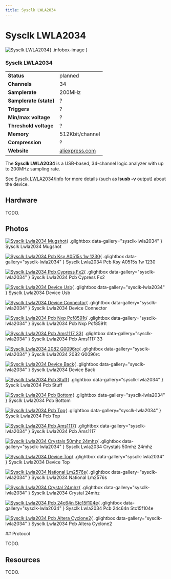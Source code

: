 ```yaml
---
title: Sysclk LWLA2034
---
```


# Sysclk LWLA2034

<div class="infobox" markdown>

![Sysclk LWLA2034](./img/Sysclk_lwla2034_mugshot.jpg){ .infobox-image }

### Sysclk LWLA2034

| | |
|---|---|
| **Status** | planned |
| **Channels** | 34 |
| **Samplerate** | 200MHz |
| **Samplerate (state)** | ? |
| **Triggers** | ? |
| **Min/max voltage** | ? |
| **Threshold voltage** | ? |
| **Memory** | 512Kbit/channel |
| **Compression** | ? |
| **Website** | [aliexpress.com](http://www.aliexpress.com/store/product/LWLA2034-logic-analyzer-200m-30road-quantity-of-state-acquisition-threshold-adjustable-support-external-clock-FREE-SHIPPING/811021_708901546.html) |

</div>

The **Sysclk LWLA2034** is a USB-based, 34-channel logic analyzer with up to 200MHz sampling rate.

See [Sysclk LWLA2034/Info](https://sigrok.org/wiki/Sysclk_LWLA2034/Info) for more details (such as **lsusb -v** output) about the device.

## Hardware

TODO.

## Photos

<div class="photo-grid" markdown>

[![Sysclk Lwla2034 Mugshot](./img/Sysclk_lwla2034_mugshot.jpg)](./img/Sysclk_lwla2034_mugshot.png "Sysclk Lwla2034 Mugshot"){ .glightbox data-gallery="sysclk-lwla2034" }
<span class="caption">Sysclk Lwla2034 Mugshot</span>

[![Sysclk Lwla2034 Pcb Ksy A0515s 1w 1230](./img/Sysclk_lwla2034_pcb_ksy_a0515s_1w_1230.jpg)](./img/Sysclk_lwla2034_pcb_ksy_a0515s_1w_1230.jpg "Sysclk Lwla2034 Pcb Ksy A0515s 1w 1230"){ .glightbox data-gallery="sysclk-lwla2034" }
<span class="caption">Sysclk Lwla2034 Pcb Ksy A0515s 1w 1230</span>

[![Sysclk Lwla2034 Pcb Cypress Fx2](./img/Sysclk_lwla2034_pcb_cypress_fx2.jpg)](./img/Sysclk_lwla2034_pcb_cypress_fx2.jpg "Sysclk Lwla2034 Pcb Cypress Fx2"){ .glightbox data-gallery="sysclk-lwla2034" }
<span class="caption">Sysclk Lwla2034 Pcb Cypress Fx2</span>

[![Sysclk Lwla2034 Device Usb](./img/Sysclk_lwla2034_device_usb.jpg)](./img/Sysclk_lwla2034_device_usb.jpg "Sysclk Lwla2034 Device Usb"){ .glightbox data-gallery="sysclk-lwla2034" }
<span class="caption">Sysclk Lwla2034 Device Usb</span>

[![Sysclk Lwla2034 Device Connector](./img/Sysclk_lwla2034_device_connector.jpg)](./img/Sysclk_lwla2034_device_connector.jpg "Sysclk Lwla2034 Device Connector"){ .glightbox data-gallery="sysclk-lwla2034" }
<span class="caption">Sysclk Lwla2034 Device Connector</span>

[![Sysclk Lwla2034 Pcb Nxp Pcf8591t](./img/Sysclk_lwla2034_pcb_nxp_pcf8591t.jpg)](./img/Sysclk_lwla2034_pcb_nxp_pcf8591t.jpg "Sysclk Lwla2034 Pcb Nxp Pcf8591t"){ .glightbox data-gallery="sysclk-lwla2034" }
<span class="caption">Sysclk Lwla2034 Pcb Nxp Pcf8591t</span>

[![Sysclk Lwla2034 Pcb Ams1117 33](./img/Sysclk_lwla2034_pcb_ams1117_33.jpg)](./img/Sysclk_lwla2034_pcb_ams1117_33.jpg "Sysclk Lwla2034 Pcb Ams1117 33"){ .glightbox data-gallery="sysclk-lwla2034" }
<span class="caption">Sysclk Lwla2034 Pcb Ams1117 33</span>

[![Sysclk Lwla2034 2082 G0096rc](./img/Sysclk_lwla2034_2082_g0096rc.jpg)](./img/Sysclk_lwla2034_2082_g0096rc.jpg "Sysclk Lwla2034 2082 G0096rc"){ .glightbox data-gallery="sysclk-lwla2034" }
<span class="caption">Sysclk Lwla2034 2082 G0096rc</span>

[![Sysclk Lwla2034 Device Back](./img/Sysclk_lwla2034_device_back.jpg)](./img/Sysclk_lwla2034_device_back.jpg "Sysclk Lwla2034 Device Back"){ .glightbox data-gallery="sysclk-lwla2034" }
<span class="caption">Sysclk Lwla2034 Device Back</span>

[![Sysclk Lwla2034 Pcb Stuff](./img/Sysclk_lwla2034_pcb_stuff.jpg)](./img/Sysclk_lwla2034_pcb_stuff.jpg "Sysclk Lwla2034 Pcb Stuff"){ .glightbox data-gallery="sysclk-lwla2034" }
<span class="caption">Sysclk Lwla2034 Pcb Stuff</span>

[![Sysclk Lwla2034 Pcb Bottom](./img/Sysclk_lwla2034_pcb_bottom.jpg)](./img/Sysclk_lwla2034_pcb_bottom.jpg "Sysclk Lwla2034 Pcb Bottom"){ .glightbox data-gallery="sysclk-lwla2034" }
<span class="caption">Sysclk Lwla2034 Pcb Bottom</span>

[![Sysclk Lwla2034 Pcb Top](./img/Sysclk_lwla2034_pcb_top.jpg)](./img/Sysclk_lwla2034_pcb_top.jpg "Sysclk Lwla2034 Pcb Top"){ .glightbox data-gallery="sysclk-lwla2034" }
<span class="caption">Sysclk Lwla2034 Pcb Top</span>

[![Sysclk Lwla2034 Pcb Ams1117](./img/Sysclk_lwla2034_pcb_ams1117.jpg)](./img/Sysclk_lwla2034_pcb_ams1117.jpg "Sysclk Lwla2034 Pcb Ams1117"){ .glightbox data-gallery="sysclk-lwla2034" }
<span class="caption">Sysclk Lwla2034 Pcb Ams1117</span>

[![Sysclk Lwla2034 Crystals 50mhz 24mhz](./img/Sysclk_lwla2034_crystals_50mhz_24mhz.jpg)](./img/Sysclk_lwla2034_crystals_50mhz_24mhz.jpg "Sysclk Lwla2034 Crystals 50mhz 24mhz"){ .glightbox data-gallery="sysclk-lwla2034" }
<span class="caption">Sysclk Lwla2034 Crystals 50mhz 24mhz</span>

[![Sysclk Lwla2034 Device Top](./img/Sysclk_lwla2034_device_top.jpg)](./img/Sysclk_lwla2034_device_top.jpg "Sysclk Lwla2034 Device Top"){ .glightbox data-gallery="sysclk-lwla2034" }
<span class="caption">Sysclk Lwla2034 Device Top</span>

[![Sysclk Lwla2034 National Lm2576s](./img/Sysclk_lwla2034_national_lm2576s.jpg)](./img/Sysclk_lwla2034_national_lm2576s.jpg "Sysclk Lwla2034 National Lm2576s"){ .glightbox data-gallery="sysclk-lwla2034" }
<span class="caption">Sysclk Lwla2034 National Lm2576s</span>

[![Sysclk Lwla2034 Crystal 24mhz](./img/Sysclk_lwla2034_crystal_24mhz.jpg)](./img/Sysclk_lwla2034_crystal_24mhz.jpg "Sysclk Lwla2034 Crystal 24mhz"){ .glightbox data-gallery="sysclk-lwla2034" }
<span class="caption">Sysclk Lwla2034 Crystal 24mhz</span>

[![Sysclk Lwla2034 Pcb 24c64n Stc15f104e](./img/Sysclk_lwla2034_pcb_24c64n_stc15f104e.jpg)](./img/Sysclk_lwla2034_pcb_24c64n_stc15f104e.jpg "Sysclk Lwla2034 Pcb 24c64n Stc15f104e"){ .glightbox data-gallery="sysclk-lwla2034" }
<span class="caption">Sysclk Lwla2034 Pcb 24c64n Stc15f104e</span>

[![Sysclk Lwla2034 Pcb Altera Cyclone2](./img/Sysclk_lwla2034_pcb_altera_cyclone2.jpg)](./img/Sysclk_lwla2034_pcb_altera_cyclone2.jpg "Sysclk Lwla2034 Pcb Altera Cyclone2"){ .glightbox data-gallery="sysclk-lwla2034" }
<span class="caption">Sysclk Lwla2034 Pcb Altera Cyclone2</span>

</div>
## Protocol

TODO.

## Resources

TODO.

